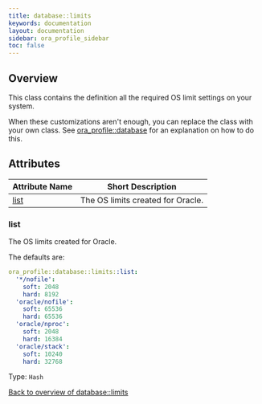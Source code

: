 ```yaml
---
title: database::limits
keywords: documentation
layout: documentation
sidebar: ora_profile_sidebar
toc: false
---
```

## Overview

This class contains the definition all the required OS limit settings on your system.

When these customizations aren't enough, you can replace the class with your own class. See [ora_profile::database](./database.html) for an explanation on how to do this.




## Attributes



Attribute Name                 | Short Description                 |
------------------------------ | --------------------------------- |
[list](#database::limits_list) | The OS limits created for Oracle. |




### list<a name='database::limits_list'>

The OS limits created for Oracle.

The defaults are:

```yaml
ora_profile::database::limits::list:
  '*/nofile':
    soft: 2048
    hard: 8192
  'oracle/nofile':
    soft: 65536
    hard: 65536
  'oracle/nproc':
    soft: 2048
    hard: 16384
  'oracle/stack':
    soft: 10240
    hard: 32768
```
Type: `Hash`


[Back to overview of database::limits](#attributes)
